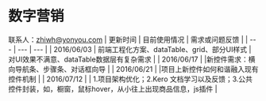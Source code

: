 # 数字营销

联系人：zhiwh@yonyou.com
| 更新时间 | 目前使用情况 | 需求或问题反馈 |
| --- | --- | --- |
| 2016/06/03 | 前端工程化方案、dataTable、grid、部分UI样式 | 对UI效果不满意、dataTable数据层有复杂需求 |
| 2016/06/17 |  |新控件需求：横向导航条、步骤条、对话框向导  |
| 2016/06/21 |  |项目上新控件如何和谐融入现有控件机制  |
| 2016/07/12 |  | 1.项目架构优化；2.Kero 文档学习以及反馈；3.公共控件封装，如，橱窗，鼠标hover，从小往上出现商品信息，js插件 |
